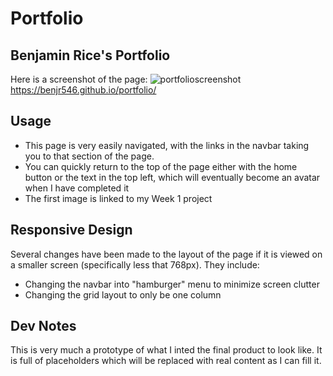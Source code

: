 # Portfolio
## Benjamin Rice's Portfolio

Here is a screenshot of the page:
![portfolioscreenshot](https://github.com/BenJR546/portfolio/assets/162855613/18f38018-41e4-4187-8578-bff3468562b4)
https://benjr546.github.io/portfolio/
## Usage

- This page is very easily navigated, with the links in the navbar taking you to that section of the page.
- You can quickly return to the top of the page either with the home button or the text in the top left, which will eventually become an avatar when I have completed it
- The first image is linked to my Week 1 project

## Responsive Design
Several changes have been made to the layout of the page if it is viewed on a smaller screen (specifically less that 768px). They include:
- Changing the navbar into "hamburger" menu to minimize screen clutter
- Changing the grid layout to only be one column

## Dev Notes
This is very much a prototype of what I inted the final product to look like. It is full of placeholders which will be replaced with real content as I can fill it.
